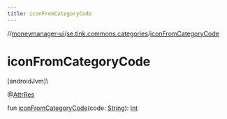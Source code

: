 ```yaml
---
title: iconFromCategoryCode
---
```

//[moneymanager-ui](../../index.html)/[se.tink.commons.categories](index.html)/[iconFromCategoryCode](icon-from-category-code.html)



# iconFromCategoryCode



[androidJvm]\




@[AttrRes](https://developer.android.com/reference/kotlin/androidx/annotation/AttrRes.html)



fun [iconFromCategoryCode](icon-from-category-code.html)(code: [String](https://kotlinlang.org/api/latest/jvm/stdlib/kotlin/-string/index.html)): [Int](https://kotlinlang.org/api/latest/jvm/stdlib/kotlin/-int/index.html)





